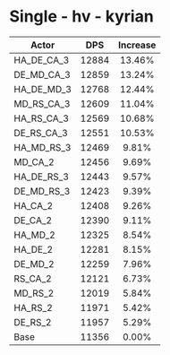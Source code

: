 # Single - hv - kyrian
| Actor | DPS | Increase |
|---|:---:|:---:|
|HA_DE_CA_3|12884|13.46%|
|DE_MD_CA_3|12859|13.24%|
|HA_DE_MD_3|12768|12.44%|
|MD_RS_CA_3|12609|11.04%|
|HA_RS_CA_3|12569|10.68%|
|DE_RS_CA_3|12551|10.53%|
|HA_MD_RS_3|12469|9.81%|
|MD_CA_2|12456|9.69%|
|HA_DE_RS_3|12443|9.57%|
|DE_MD_RS_3|12423|9.39%|
|HA_CA_2|12408|9.26%|
|DE_CA_2|12390|9.11%|
|HA_MD_2|12325|8.54%|
|HA_DE_2|12281|8.15%|
|DE_MD_2|12259|7.96%|
|RS_CA_2|12121|6.73%|
|MD_RS_2|12019|5.84%|
|HA_RS_2|11971|5.42%|
|DE_RS_2|11957|5.29%|
|Base|11356|0.00%|
